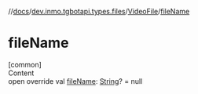 //[docs](../../../index.md)/[dev.inmo.tgbotapi.types.files](../index.md)/[VideoFile](index.md)/[fileName](file-name.md)



# fileName  
[common]  
Content  
open override val [fileName](file-name.md): [String](https://kotlinlang.org/api/latest/jvm/stdlib/kotlin/-string/index.html)? = null  




